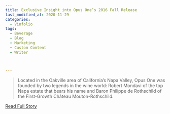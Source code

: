 ```yaml
---
title: Exclusive Insight into Opus One’s 2016 Fall Release
last_modified_at: 2020-11-29
categories:
  - Vinfolio
tags:
  - Beverage
  - Blog
  - Marketing
  - Custom Content
  - Writer



---
```


> Located in the Oakville area of California’s Napa Valley, Opus One was founded by two legends in the wine world: Robert Mondavi of the top Napa estate that bears his name and Baron Philippe de Rothschild of the First-Growth Château Mouton-Rothschild.

<a href="https://blog.vinfolio.com/2019/09/26/exclusive-insight-into-opus-ones-2016-fall-release/" target="_blank">Read Full Story</a>
